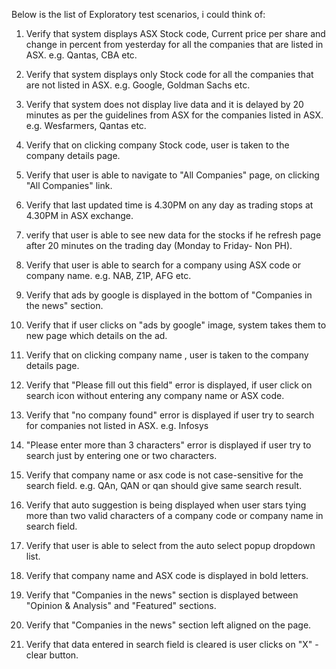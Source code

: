 Below is the list of Exploratory test scenarios, i could think of:

1. Verify that system displays ASX Stock code, Current price per share and change in percent from yesterday for all the companies that are listed in ASX. e.g. Qantas, CBA etc.

2. Verify that system displays only Stock code for all the companies that are not listed in ASX. e.g. Google, Goldman Sachs etc.

3. Verify that system does not display live data and it is delayed by 20 minutes as per the guidelines from ASX for the companies listed in ASX. e.g. Wesfarmers, Qantas etc.

4. Verify that on clicking company Stock code, user is taken to the company details page.

5. Verify that user is able to navigate to "All Companies" page, on clicking "All Companies" link.

6. Verify that last updated time is 4.30PM on any day as trading stops at 4.30PM in ASX exchange.

7. verify that user is able to see new data for the stocks if he refresh page after 20 minutes on the trading day (Monday to Friday- Non PH).

8. Verify that user is able to search for a company using ASX code or company name. e.g. NAB, Z1P, AFG etc.

9. Verify that ads by google is displayed in the bottom of "Companies in the news" section.

10. Verify that if user clicks on "ads by google" image, system takes them to new page which details on the ad.

11. Verify that on clicking company name , user is taken to the company details page.

12. Verify that "Please fill out this field" error is displayed, if user click on search icon without entering any company name or ASX code.

13. Verify that "no company found" error is displayed if user try to search for companies not listed in ASX. e.g. Infosys

14. "Please enter more than 3 characters" error is displayed if user try to search just by entering one or two characters.

15. Verify that company name or asx code is not case-sensitive for the search field. e.g. QAn, QAN or qan should give same search result.

16. Verify that auto suggestion is being displayed when user stars tying more than two valid characters of a company code or company name in search field.

17. Verify that user is able to select from the auto select popup dropdown list. 

18. Verify that company name and ASX code is displayed in bold letters.

19. Verify that "Companies in the news" section is displayed between "Opinion & Analysis" and "Featured" sections.

20. Verify that "Companies in the news" section left aligned on the page.

21. Verify that data entered in search field is cleared is user clicks on "X" - clear button.
